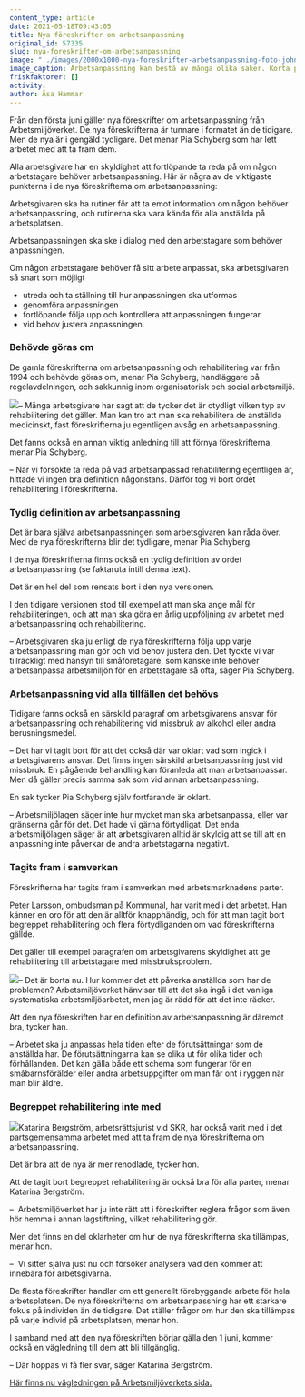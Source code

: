 ```yaml
---
content_type: article
date: 2021-05-18T09:43:05
title: Nya föreskrifter om arbetsanpassning
original_id: 57335
slug: nya-foreskrifter-om-arbetsanpassning
image: "../images/2000x1000-nya-foreskrifter-arbetsanpassning-foto-johner.jpg"
image_caption: Arbetsanpassning kan bestå av många olika saker. Korta pauser, ett anpassat schema, tekniska hjälpmedel är några av dem. Ta hjälp av Suntarbetslivs verktyg Prehabguiden för att få tips och stöd för anpassning!
friskfaktorer: []
activity:
author: Åsa Hammar
---
```


Från den första juni gäller nya föreskrifter om arbetsanpassning från Arbetsmiljöverket. De nya föreskrifterna är tunnare i formatet än de tidigare. Men de nya är i gengäld tydligare. Det menar Pia Schyberg som har lett arbetet med att ta fram dem.

Alla arbetsgivare har en skyldighet att fortlöpande ta reda på om någon arbetstagare behöver arbetsanpassning. Här är några av de viktigaste punkterna i de nya föreskrifterna om arbetsanpassning:

Arbetsgivaren ska ha rutiner för att ta emot information om någon behöver arbetsanpassning, och rutinerna ska vara kända för alla anställda på arbetsplatsen.

Arbetsanpassningen ska ske i dialog med den arbetstagare som behöver anpassningen.

Om någon arbetstagare behöver få sitt arbete anpassat, ska arbetsgivaren så snart som möjligt

*   utreda och ta ställning till hur anpassningen ska utformas
*   genomföra anpassningen
*   fortlöpande följa upp och kontrollera att anpassningen fungerar
*   vid behov justera anpassningen.

### Behövde göras om

De gamla föreskrifterna om arbetsanpassning och rehabilitering var från 1994 och behövde göras om, menar Pia Schyberg, handläggare på regelavdelningen, och sakkunnig inom organisatorisk och social arbetsmiljö.

[![](https://www.suntarbetsliv.se/wp-content/uploads/2021/05/200x220-pia-schyberg-av.jpg)](https://www.suntarbetsliv.se/wp-content/uploads/2021/05/200x220-pia-schyberg-av.jpg)– Många arbetsgivare har sagt att de tycker det är otydligt vilken typ av rehabilitering det gäller. Man kan tro att man ska rehabilitera de anställda medicinskt, fast föreskrifterna ju egentligen avsåg en arbetsanpassning.

Det fanns också en annan viktig anledning till att förnya föreskrifterna, menar Pia Schyberg.

– När vi försökte ta reda på vad arbetsanpassad rehabilitering egentligen är, hittade vi ingen bra definition någonstans. Därför tog vi bort ordet rehabilitering i föreskrifterna.

### Tydlig definition av arbetsanpassning

Det är bara själva arbetsanpassningen som arbetsgivaren kan råda över. Med de nya föreskrifterna blir det tydligare, menar Pia Schyberg.

I de nya föreskrifterna finns också en tydlig definition av ordet arbetsanpassning (se faktaruta intill denna text).

Det är en hel del som rensats bort i den nya versionen.

I den tidigare versionen stod till exempel att man ska ange mål för rehabiliteringen, och att man ska göra en årlig uppföljning av arbetet med arbetsanpassning och rehabilitering.

– Arbetsgivaren ska ju enligt de nya föreskrifterna följa upp varje arbetsanpassning man gör och vid behov justera den. Det tyckte vi var tillräckligt med hänsyn till småföretagare, som kanske inte behöver arbetsanpassa arbetsmiljön för en arbetstagare så ofta, säger Pia Schyberg.

### Arbetsanpassning vid alla tillfällen det behövs

Tidigare fanns också en särskild paragraf om arbetsgivarens ansvar för arbetsanpassning och rehabilitering vid missbruk av alkohol eller andra berusningsmedel.

– Det har vi tagit bort för att det också där var oklart vad som ingick i arbetsgivarens ansvar. Det finns ingen särskild arbetsanpassning just vid missbruk. En pågående behandling kan föranleda att man arbetsanpassar. Men då gäller precis samma sak som vid annan arbetsanpassning.

En sak tycker Pia Schyberg själv fortfarande är oklart.

– Arbetsmiljölagen säger inte hur mycket man ska arbetsanpassa, eller var gränserna går för det. Det hade vi gärna förtydligat. Det enda arbetsmiljölagen säger är att arbetsgivaren alltid är skyldig att se till att en anpassning inte påverkar de andra arbetstagarna negativt.

### Tagits fram i samverkan

Föreskrifterna har tagits fram i samverkan med arbetsmarknadens parter.

Peter Larsson, ombudsman på Kommunal, har varit med i det arbetet. Han känner en oro för att den är alltför knapphändig, och för att man tagit bort begreppet rehabilitering och flera förtydliganden om vad föreskrifterna gällde.

Det gäller till exempel paragrafen om arbetsgivarens skyldighet att ge rehabilitering till arbetstagare med missbruksproblem.

[![](https://www.suntarbetsliv.se/wp-content/uploads/2020/05/200x220-peter-larsson.jpg)](https://www.suntarbetsliv.se/wp-content/uploads/2020/05/200x220-peter-larsson.jpg)– Det är borta nu. Hur kommer det att påverka anställda som har de problemen? Arbetsmiljöverket hänvisar till att det ska ingå i det vanliga systematiska arbetsmiljöarbetet, men jag är rädd för att det inte räcker.

Att den nya föreskriften har en definition av arbetsanpassning är däremot bra, tycker han.

– Arbetet ska ju anpassas hela tiden efter de förutsättningar som de anställda har. De förutsättningarna kan se olika ut för olika tider och förhållanden. Det kan gälla både ett schema som fungerar för en småbarnsförälder eller andra arbetsuppgifter om man får ont i ryggen när man blir äldre.

### Begreppet rehabilitering inte med

[![](https://www.suntarbetsliv.se/wp-content/uploads/2021/05/200x220-katarina-bergstrom.jpg)](https://www.suntarbetsliv.se/wp-content/uploads/2021/05/200x220-katarina-bergstrom.jpg)Katarina Bergström, arbetsrättsjurist vid SKR, har också varit med i det partsgemensamma arbetet med att ta fram de nya föreskrifterna om arbetsanpassning.

Det är bra att de nya är mer renodlade, tycker hon.

Att de tagit bort begreppet rehabilitering är också bra för alla parter, menar Katarina Bergström.

–  Arbetsmiljöverket har ju inte rätt att i föreskrifter reglera frågor som även hör hemma i annan lagstiftning, vilket rehabilitering gör.

Men det finns en del oklarheter om hur de nya föreskrifterna ska tillämpas, menar hon.

–  Vi sitter själva just nu och försöker analysera vad den kommer att innebära för arbetsgivarna.

De flesta föreskrifter handlar om ett generellt förebyggande arbete för hela arbetsplatsen. De nya föreskrifterna om arbetsanpassning har ett starkare fokus på individen än de tidigare. Det ställer frågor om hur den ska tillämpas på varje individ på arbetsplatsen, menar hon.

I samband med att den nya föreskriften börjar gälla den 1 juni, kommer också en vägledning till dem att bli tillgänglig.

– Där hoppas vi få fler svar, säger Katarina Bergström.

[Här finns nu vägledningen på Arbetsmiljöverkets sida.](https://www.av.se/halsa-och-sakerhet/vagledning-om-arbetsanpassning/)


